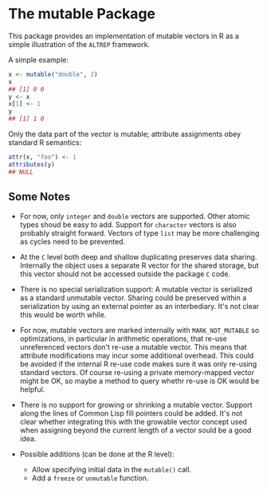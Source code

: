 # The mutable Package

This package provides an implementation of mutable vectors in R as a
simple illustration of the `ALTREP` framework.

A simple example:
```r
x <- mutable("double", 2)
x
## [1] 0 0
y <- x
x[1] <- 1
y
## [1] 1 0
```

Only the data part of the vector is mutable; attribute assignments
obey standard R semantics:

```r
attr(x, "foo") <- 1
attributes(y)
## NULL
```

## Some Notes

- For now, only `integer` and `double` vectors are supported. Other
  atomic types shoud be easy to add. Support for `character` vectors
  is also probably straight forward. Vectors of type `list` may be
  more challenging as cycles need to be prevented.

- At the `C` level both deep and shallow duplicating preserves data
  sharing. Internally the object uses a separate R vector for the
  shared storage, but this vector should not be accessed outside the
  package `C` code.

- There is no special serialization support: A mutable vector is
  serialized as a standard unmutable vector. Sharing could be
  preserved within a serialization by using an external pointer as an
  interbediary.  It's not clear this would be worth while.

- For now, mutable vectors are marked internally with
  `MARK_NOT_MUTABLE` so optimizations, in particular in arithmetic
  operations, that re-use unreferenced vectors don't re-use a mutable
  vector. This means that attribute modifications may incur some
  additional overhead. This could be avoided if the internal R re-use
  code makes sure it was only re-using standard vectors. Of course
  re-using a private memory-mapped vector might be OK, so maybe a
  method to query whethr re-use is OK would be helpful.

 - There is no support for growing or shrinking a mutable vector.
   Support along the lines of Common Lisp fill pointers could be
   added. It's not clear whether integrating this with the growable
   vector concept used when assigning beyond the current length of a
   vector sould be a good idea.

- Possible additions (can be done at the R level):
  - Allow specifying initial data in the `mutable()` call.
  - Add a `freeze` or `unmutable` function.
